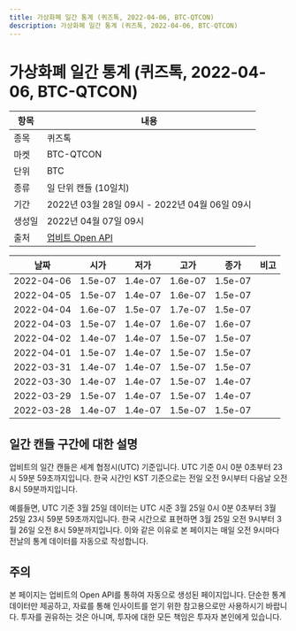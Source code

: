 ```yaml
---
title: 가상화폐 일간 통계 (퀴즈톡, 2022-04-06, BTC-QTCON)
description: 가상화폐 일간 통계 (퀴즈톡, 2022-04-06, BTC-QTCON)
---
```



가상화폐 일간 통계 (퀴즈톡, 2022-04-06, BTC-QTCON)
===

|항목|내용|
|--|--|
|종목|퀴즈톡|
|마켓|BTC-QTCON|
|단위|BTC|
|종류|일 단위 캔들 (10일치)|
|기간|2022년 03월 28일 09시 - 2022년 04월 06일 09시|
|생성일|2022년 04월 07일 09시|
|출처|[업비트 Open API](https://docs.upbit.com)|


|날짜|시가|저가|고가|종가|비고|
|--|--|--|--|--|--|
|2022-04-06|1.5e-07|1.4e-07|1.6e-07|1.5e-07|    |
|2022-04-05|1.5e-07|1.4e-07|1.6e-07|1.5e-07|    |
|2022-04-04|1.6e-07|1.5e-07|1.7e-07|1.5e-07|    |
|2022-04-03|1.5e-07|1.4e-07|1.6e-07|1.6e-07|    |
|2022-04-02|1.4e-07|1.4e-07|1.5e-07|1.5e-07|    |
|2022-04-01|1.5e-07|1.4e-07|1.5e-07|1.5e-07|    |
|2022-03-31|1.4e-07|1.4e-07|1.5e-07|1.5e-07|    |
|2022-03-30|1.4e-07|1.4e-07|1.5e-07|1.4e-07|    |
|2022-03-29|1.5e-07|1.4e-07|1.5e-07|1.4e-07|    |
|2022-03-28|1.4e-07|1.4e-07|1.5e-07|1.5e-07|    |


일간 캔들 구간에 대한 설명
---


업비트의 일간 캔들은 세계 협정시(UTC) 기준입니다. 
UTC 기준 0시 0분 0초부터 23시 59분 59초까지입니다. 
한국 시간인 KST 기준으로는 전일 오전 9시부터 다음날 오전 8시 59분까지입니다. 


예를들면, UTC 기준 3월 25일 데이터는 UTC 시준 3월 25일 0시 0분 0초부터 3월 25일 23시 59분 59초까지입니다. 
한국 시간으로 표현하면 3월 25일 오전 9시부터 3월 26일 오전 8시 59분까지입니다. 
이와 같은 이유로 본 페이지는 매일 오전 9시마다 전날의 통계 데이터를 자동으로 작성합니다. 


주의
---


본 페이지는 업비트의 Open API를 통하여 자동으로 생성된 페이지입니다. 
단순한 통계 데이터만 제공하고, 자료를 통해 인사이트를 얻기 위한 참고용으로만 사용하시기 바랍니다. 
투자를 권유하는 것은 아니며, 투자에 대한 모든 책임은 투자자 본인에게 있습니다. 
